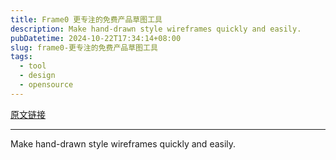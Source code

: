 ```yaml
---
title: Frame0 更专注的免费产品草图工具
description: Make hand-drawn style wireframes quickly and easily.
pubDatetime: 2024-10-22T17:34:14+08:00
slug: frame0-更专注的免费产品草图工具
tags: 
  - tool
  - design
  - opensource
---
```


[原文链接](https://frame0.app/)

---

Make hand-drawn style wireframes quickly and easily.
